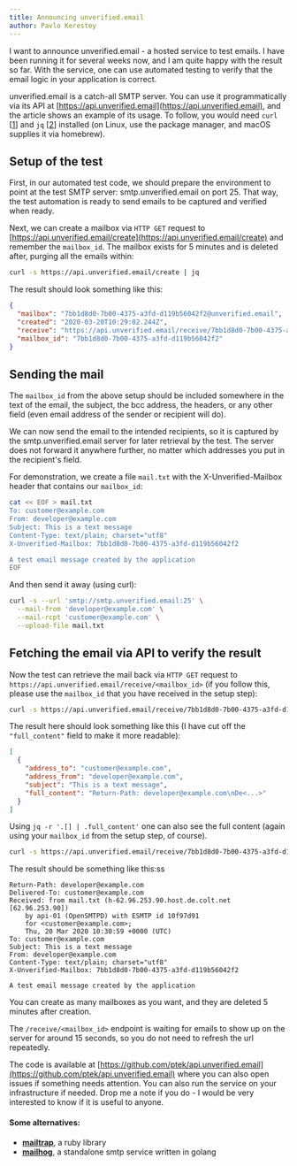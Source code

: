 ```yaml
---
title: Announcing unverified.email
author: Pavlo Kerestey
---
```


I want to announce unverified.email - a hosted service to test emails. I have
been running it for several weeks now, and I am quite happy with the result so
far. With the service, one can use automated testing to verify that the email
logic in your application is correct.

unverified.email is a catch-all SMTP server. You can use it programmatically via
its API at [https://api.unverified.email](https://api.unverified.email), and
the article shows an example of its usage. To follow, you would need `curl` [[1]]
and `jq` [[2]] installed (on Linux, use the package manager, and macOS supplies
it via homebrew).

## Setup of the test

First, in our automated test code, we should prepare the environment to point at
the test SMTP server: smtp.unverified.email on port 25. That way, the test
automation is ready to send emails to be captured and verified when ready.

Next, we can create a mailbox via `HTTP GET` request to
[https://api.unverified.email/create](https://api.unverified.email/create) and
remember the `mailbox_id`. The mailbox exists for 5 minutes and is deleted
after, purging all the emails within:

```bash
curl -s https://api.unverified.email/create | jq
```

The result should look something like this:

```json
{
  "mailbox": "7bb1d8d0-7b00-4375-a3fd-d119b56042f2@unverified.email",
  "created": "2020-03-20T10:29:02.244Z",
  "receive": "https://api.unverified.email/receive/7bb1d8d0-7b00-4375-a3fd-d119b56042f2",
  "mailbox_id": "7bb1d8d0-7b00-4375-a3fd-d119b56042f2"
}
```

## Sending the mail

The `mailbox_id` from the above setup should be included somewhere in the text
of the email, the subject, the bcc address, the headers, or any other field
(even email address of the sender or recipient will do).

We can now send the email to the intended recipients, so it is captured by the
smtp.unverified.email server for later retrieval by the test. The server does
not forward it anywhere further, no matter which addresses you put in the
recipient's field.

For demonstration, we create a file `mail.txt` with the X-Unverified-Mailbox
header that contains our `mailbox_id`:

```bash
cat << EOF > mail.txt
To: customer@example.com
From: developer@example.com
Subject: This is a text message
Content-Type: text/plain; charset="utf8"
X-Unverified-Mailbox: 7bb1d8d0-7b00-4375-a3fd-d119b56042f2

A test email message created by the application
EOF
```

And then send it away (using curl):

```bash
curl -s --url 'smtp://smtp.unverified.email:25' \
  --mail-from 'developer@example.com' \
  --mail-rcpt 'customer@example.com' \
  --upload-file mail.txt
```

## Fetching the email via API to verify the result

Now the test can retrieve the mail back via `HTTP GET` request to
`https://api.unverified.email/receive/<mailbox_id>` (if you follow this, please
use the `mailbox_id` that you have received in the setup step):

```bash
curl -s https://api.unverified.email/receive/7bb1d8d0-7b00-4375-a3fd-d119b56042f2 | jq
```

The result here should look something like this (I have cut off the
`"full_content"` field to make it more readable):

```json
[
  {
    "address_to": "customer@example.com",
    "address_from": "developer@example.com",
    "subject": "This is a text message",
    "full_content": "Return-Path: developer@example.com\nDe<...>"
  }
]
```

Using `jq -r '.[] | .full_content'` one can also see the full content (again
using your `mailbox_id` from the setup step, of course).

```bash
curl -s https://api.unverified.email/receive/7bb1d8d0-7b00-4375-a3fd-d119b56042f2 | jq -r '.[] | .full_content'
```

The result should be something like this:ss

```
Return-Path: developer@example.com
Delivered-To: customer@example.com
Received: from mail.txt (h-62.96.253.90.host.de.colt.net [62.96.253.90])
    by api-01 (OpenSMTPD) with ESMTP id 10f97d91
    for <customer@example.com>;
    Thu, 20 Mar 2020 10:30:59 +0000 (UTC)
To: customer@example.com
Subject: This is a text message
From: developer@example.com
Content-Type: text/plain; charset="utf8"
X-Unverified-Mailbox: 7bb1d8d0-7b00-4375-a3fd-d119b56042f2

A test email message created by the application
```

You can create as many mailboxes as you want, and they are deleted 5
minutes after creation.

The `/receive/<mailbox_id>` endpoint is waiting for emails to show up on the
server for around 15 seconds, so you do not need to refresh the url repeatedly.

The code is available at
[https://github.com/ptek/api.unverified.email](https://github.com/ptek/api.unverified.email)
where you can also open issues if something needs attention. You can also run
the service on your infrastructure if needed. Drop me a note if you do -
I would be very interested to know if it is useful to anyone.

#### Some alternatives:

- [**mailtrap**](https://rubygems.org/gems/mailtrap), a ruby library
- [**mailhog**](https://github.com/mailhog/MailHog), a standalone smtp service
  written in golang

[1]: https://curl.haxx.se/download.html
[2]: https://stedolan.github.io/jq/download/
